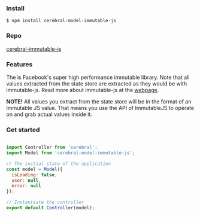 ### Install
`$ npm install cerebral-model-immutable-js`

### Repo
[cerebral-immutable-js](https://github.com/christianalfoni/cerebral-immutable-js)

### Features
The is Facebook's super high performance immutable library. Note that all values extracted from the state store are extracted as they would be with immutable-js. Read more about immutable-js at the [webpage](https://facebook.github.io/immutable-js/).

**NOTE!** All values you extract from the state store will be in the format of an Immutable JS value. That means you use the API of ImmutableJS to operate on and grab actual values inside it.

### Get started

```javascript

import Controller from 'cerebral';
import Model from 'cerebral-model-immutable-js';

// The initial state of the application
const model = Model({
  isLoading: false,
  user: null,
  error: null
});

// Instantiate the controller
export default Controller(model);
```

